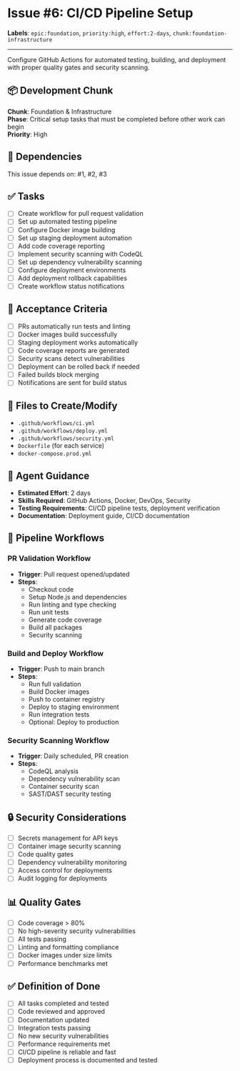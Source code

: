 # Issue #6: CI/CD Pipeline Setup

**Labels**: `epic:foundation`, `priority:high`, `effort:2-days`, `chunk:foundation-infrastructure`

---

Configure GitHub Actions for automated testing, building, and deployment with proper quality gates and security scanning.

## 📦 Development Chunk

**Chunk**: Foundation & Infrastructure  
**Phase**: Critical setup tasks that must be completed before other work can begin  
**Priority**: High

## 🔗 Dependencies

This issue depends on: #1, #2, #3

## ✅ Tasks

- [ ] Create workflow for pull request validation
- [ ] Set up automated testing pipeline
- [ ] Configure Docker image building
- [ ] Set up staging deployment automation
- [ ] Add code coverage reporting
- [ ] Implement security scanning with CodeQL
- [ ] Set up dependency vulnerability scanning
- [ ] Configure deployment environments
- [ ] Add deployment rollback capabilities
- [ ] Create workflow status notifications

## 🎯 Acceptance Criteria

- [ ] PRs automatically run tests and linting
- [ ] Docker images build successfully
- [ ] Staging deployment works automatically
- [ ] Code coverage reports are generated
- [ ] Security scans detect vulnerabilities
- [ ] Deployment can be rolled back if needed
- [ ] Failed builds block merging
- [ ] Notifications are sent for build status

## 📁 Files to Create/Modify

- `.github/workflows/ci.yml`
- `.github/workflows/deploy.yml`
- `.github/workflows/security.yml`
- `Dockerfile` (for each service)
- `docker-compose.prod.yml`

## 🤖 Agent Guidance

- **Estimated Effort**: 2 days
- **Skills Required**: GitHub Actions, Docker, DevOps, Security
- **Testing Requirements**: CI/CD pipeline tests, deployment verification
- **Documentation**: Deployment guide, CI/CD documentation

## 🚀 Pipeline Workflows

### PR Validation Workflow
- **Trigger**: Pull request opened/updated
- **Steps**: 
  - Checkout code
  - Setup Node.js and dependencies
  - Run linting and type checking
  - Run unit tests
  - Generate code coverage
  - Build all packages
  - Security scanning

### Build and Deploy Workflow
- **Trigger**: Push to main branch
- **Steps**:
  - Run full validation
  - Build Docker images
  - Push to container registry
  - Deploy to staging environment
  - Run integration tests
  - Optional: Deploy to production

### Security Scanning Workflow
- **Trigger**: Daily scheduled, PR creation
- **Steps**:
  - CodeQL analysis
  - Dependency vulnerability scan
  - Container security scan
  - SAST/DAST security testing

## 🔒 Security Considerations

- [ ] Secrets management for API keys
- [ ] Container image security scanning
- [ ] Code quality gates
- [ ] Dependency vulnerability monitoring
- [ ] Access control for deployments
- [ ] Audit logging for deployments

## 📊 Quality Gates

- [ ] Code coverage > 80%
- [ ] No high-severity security vulnerabilities
- [ ] All tests passing
- [ ] Linting and formatting compliance
- [ ] Docker images under size limits
- [ ] Performance benchmarks met

## ✅ Definition of Done

- [ ] All tasks completed and tested
- [ ] Code reviewed and approved
- [ ] Documentation updated
- [ ] Integration tests passing
- [ ] No new security vulnerabilities
- [ ] Performance requirements met
- [ ] CI/CD pipeline is reliable and fast
- [ ] Deployment process is documented and tested